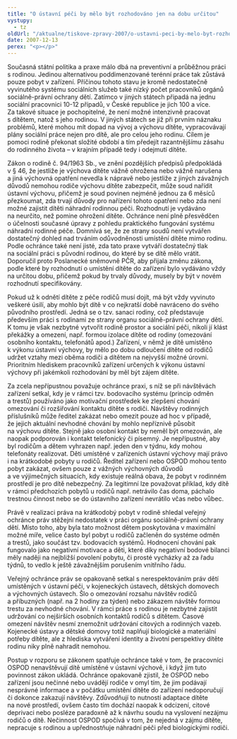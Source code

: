 ```yaml
---
title: "O ústavní péči by mělo být rozhodováno jen na dobu určitou"
vystupy:
  - tz
oldUrl: "/aktualne/tiskove-zpravy-2007/o-ustavni-peci-by-melo-byt-rozhodovano-jen-na-dobu-urcitou"
date: 2007-12-13
perex: "<p></p>"
---
```


<!-- imported from the old website -->

<p class="Normln-web">Současná státní politika a praxe málo dbá na preventivní a průběžnou práci s rodinou. Jedinou alternativou poddimenzované terénní práce tak zůstává pouze pobyt v zařízení. Příčinou tohoto stavu je kromě nedostatečně vyvinutého systému sociálních služeb také nízký počet pracovníků orgánů sociálně-právní ochrany dětí. Zatímco v jiných státech připadá na jednu sociální pracovnici 10-12 případů, v České republice je jich 100 a více. Za takové situace je pochopitelné, že není možné intenzivně pracovat s dítětem, natož s jeho rodinou. V jiných státech se již při prvním náznaku problémů, které mohou mít dopad na vývoj a výchovu dítěte, vypracovávají plány sociální práce nejen pro dítě, ale pro celou jeho rodinu. Cílem je pomoci rodině překonat složité období a tím předejít razantnějšímu zásahu do rodinného života – v krajním případě tedy i odejmutí dítěte.</p><p class="Normln-web">Zákon o rodině č. 94/1963 Sb., ve znění pozdějších předpisů předpokládá v § 46, že jestliže je výchova dítěte vážně ohrožena nebo vážně narušena a jiná výchovná opatření nevedla k nápravě nebo jestliže z jiných závažných důvodů nemohou rodiče výchovu dítěte zabezpečit, může soud nařídit ústavní výchovu, přičemž je soud povinen nejméně jednou za 6 měsíců přezkoumat, zda trvají důvody pro nařízení tohoto opatření nebo zda není možné zajistit dítěti náhradní rodinnou péči. Rozhodnutí je vydáváno na neurčito, než pomine ohrožení dítěte. Ochránce není plně přesvědčen o účelnosti současné úpravy z pohledu praktického fungování systému náhradní rodinné péče. Domnívá se, že ze strany soudů není vytvářen dostatečný dohled nad trváním odůvodněnosti umístění dítěte mimo rodinu. Podle ochránce také není jisté, zda tato praxe vytváří dostatečný tlak na sociální práci s původní rodinou, do které by se dítě mělo vrátit. Doporučil proto Poslanecké sněmovně PČR, aby přijala změnu zákona, podle které by rozhodnutí o umístění dítěte do zařízení bylo vydáváno vždy na určitou dobu, přičemž pokud by trvaly důvody, musely by být v novém rozhodnutí specifikovány.</p><p class="Normln-web">Pokud už k odnětí dítěte z péče rodičů musí dojít, má být vždy vyvinuto veškeré úsilí, aby mohlo být dítě v co nejkratší době navráceno do svého původního prostředí. Jedná se o tzv. sanaci rodiny, což představuje především práci s rodinami ze strany organu sociálně-právní ochrany dětí. K tomu je však nezbytné vytvořit rodině prostor a sociální péči, nikoli jí klást překážky a omezení, např. formou izolace dítěte od rodiny (omezování osobního kontaktu, telefonátů apod.) Zařízení, v němž je dítě umístěno k výkonu ústavní výchovy, by mělo po dobu odloučení dítěte od rodičů udržet vztahy mezi oběma rodiči a dítětem na nejvyšší možné úrovni. Prioritním hlediskem pracovníků zařízení určených k výkonu ústavní výchovy při jakémkoli rozhodování by měl být zájem dítěte.</p><p class="Normln-web">Za zcela nepřípustnou považuje ochránce praxi, s níž se při návštěvách zařízení setkal, kdy je v rámci tzv. bodovacího systému (princip odměn a trestů) používáno jako motivační prostředek ke zlepšení chování omezování či rozšiřování kontaktu dítěte s rodiči. Návštěvy rodinných příslušníků může ředitel zakázat nebo omezit pouze ad hoc v případě, že jejich aktuální nevhodné chování by mohlo nepříznivě působit na výchovu dítěte. Stejně jako osobní kontakt by neměl být omezován, ale naopak podporován i kontakt telefonický či písemný. Je nepřípustné, aby byl rodičům a dětem vyhrazen např. jeden den v týdnu, kdy mohou telefonáty realizovat. Děti umístěné v zařízeních ústavní výchovy mají právo i na krátkodobé pobyty u rodičů. Ředitel zařízení nebo OSPOD mohou tento pobyt zakázat, ovšem pouze z vážných výchovných důvodů a ve výjimečných situacích, kdy existuje reálná obava, že pobyt v rodinném prostředí je pro dítě nebezpečný. Za legitimní lze považovat příklad, kdy dítě v rámci předchozích pobytů u rodičů např. netrávilo čas doma, páchalo trestnou činnost nebo se do ústavního zařízení nevrátilo včas nebo vůbec.</p><p class="Normln-web">Právě v realizaci práva na krátkodobý pobyt v rodině shledal veřejný ochránce práv stěžejní nedostatek v práci orgánu sociálně-právní ochrany dětí. Místo toho, aby byla tato možnost dětem poskytována v maximální možné míře, velice často byl pobyt u rodičů začleněn do systéme odměn a trestů, jako součást tzv. bodovacích systémů. Hodnocení chování pak fungovalo jako negativní motivace a děti, které díky negativní bodové bilanci měly naději na nejbližší povolení pobytu, či prosté vycházky až za řadu týdnů, to vedlo k ještě závažnějším porušením vnitřního řádu.</p><p class="Normln-web">Veřejný ochránce práv se opakovaně setkal s nerespektováním práv dětí umístěných v ústavní péči, v kojeneckých ústavech, dětských domovech a výchovných ústavech. Šlo o omezování rozsahu návštěv rodičů a příbuzných (např. na 2 hodiny za týden) nebo zákazem návštěv formou trestu za nevhodné chování. V rámci práce s rodinou je nezbytné zajistit udržování co nejširších osobních kontaktů rodičů s dítětem. Časové omezení návštěv nesmí znemožnit udržování citových a rodinných vazeb. Kojenecké ústavy a dětské domovy totiž naplňují biologické a materiální potřeby dítěte, ale z hlediska vytváření identity a životní perspektivy dítěte rodinu niky plně nahradit nemohou.</p><p class="Normln-web">Postup v rozporu se zákonem spatřuje ochránce také v tom, že pracovníci OSPOD nenavštěvují dítě umístěné v ústavní výchově, i když jim tuto povinnost zákon ukládá. Ochránce opakovaně zjistil, že OSPOD nebo zařízení jsou nečinné nebo uvádějí rodiče v omyl tím, že jim podávají nesprávné informace a v počátku umístění dítěte do zařízení nedoporučují či dokonce zakazují návštěvy. Zdůvodňují to nutností adaptace dítěte na nové prostředí, ovšem často tím dochází naopak k odcizení, citové deprivaci nebo posléze paradoxně až k návrhu soudu na vyslovení nezájmu rodičů o dítě. Nečinnost OSPOD spočívá v tom, že nejedná v zájmu dítěte, nepracuje s rodinou a upřednostňuje náhradní péči před biologickými rodiči.</p>
